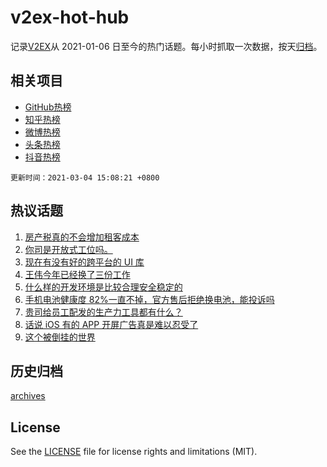 # v2ex-hot-hub

 记录[V2EX](https://www.v2ex.com/)从 2021-01-06 日至今的热门话题。每小时抓取一次数据，按天[归档](archives)。
 
 ## 相关项目

- [GitHub热榜](https://github.com/lonnyzhang423/github-hot-hub)
- [知乎热榜](https://github.com/lonnyzhang423/zhihu-hot-hub)
- [微博热榜](https://github.com/lonnyzhang423/weibo-hot-hub)
- [头条热榜](https://github.com/lonnyzhang423/toutiao-hot-hub)
- [抖音热榜](https://github.com/lonnyzhang423/douyin-hot-hub)


 `更新时间：2021-03-04 15:08:21 +0800`

## 热议话题

1. [房产税真的不会增加租客成本](https://www.v2ex.com/t/758303)
1. [你司是开放式工位吗。](https://www.v2ex.com/t/758136)
1. [现在有没有好的跨平台的 UI 库](https://www.v2ex.com/t/758052)
1. [王伟今年已经换了三份工作](https://www.v2ex.com/t/758236)
1. [什么样的开发环境是比较合理安全稳定的](https://www.v2ex.com/t/758060)
1. [手机电池健康度 82%一直不掉，官方售后拒绝换电池，能投诉吗](https://www.v2ex.com/t/758039)
1. [贵司给员工配发的生产力工具都有什么？](https://www.v2ex.com/t/758347)
1. [话说 iOS 有的 APP 开屏广告真是难以忍受了](https://www.v2ex.com/t/758249)
1. [这个被倒挂的世界](https://www.v2ex.com/t/758080)

## 历史归档

[archives](archives)

## License

See the [LICENSE](LICENSE) file for license rights and limitations (MIT).
